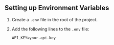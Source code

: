 ## Setting up Environment Variables

1. Create a `.env` file in the root of the project.

2. Add the following lines to the `.env` file:

   ```env
   API_KEY=your-api-key
